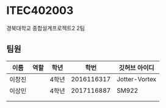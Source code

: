 # ITEC402003
경북대학교 종합설계프로젝트2 2팀

## 팀원
| 이름 | 역할 | 학년 | 학번 | 깃허브 아이디 |
| ------ | ------ | ------ | ------ | ------ |
| 이창진 |  | 4학년 | 2016116317 | Jotter-Vortex |
| 이상민 |  | 4학년 | 2017116887 | SM922 |
|  |  | | | |
|  |  | | | |
